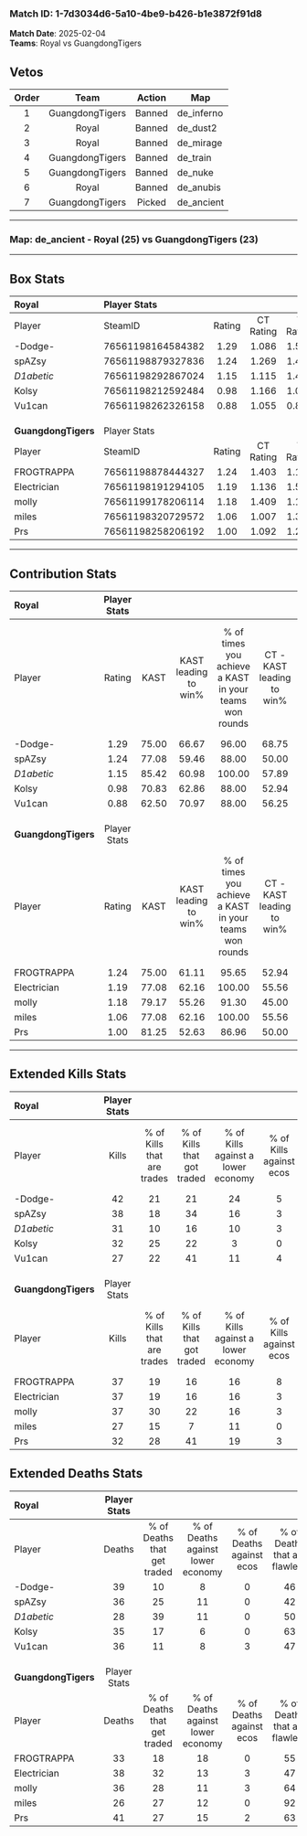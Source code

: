 ### Match ID: 1-7d3034d6-5a10-4be9-b426-b1e3872f91d8  
**Match Date**: 2025-02-04  
**Teams**: Royal vs GuangdongTigers  

## Vetos  

| Order | Team | Action | Map |
| :---: | :--: | :----: | --- |
| 1 | GuangdongTigers | Banned | de_inferno |
| 2 | Royal | Banned | de_dust2 |
| 3 | Royal | Banned | de_mirage |
| 4 | GuangdongTigers | Banned | de_train |
| 5 | GuangdongTigers | Banned | de_nuke |
| 6 | Royal | Banned | de_anubis |
| 7 | GuangdongTigers | Picked | de_ancient |

---  

### **Map**: de_ancient - Royal (25) vs GuangdongTigers (23)  
---  

## Box Stats  

| **Royal**           | Player Stats      |        |           |          |       |       |       |         |        |      |     |
| :- | :- | :-: | :-: | :-: | :-: | :-: | :-: | :-: | :-: | :-: | :-: |
| Player              | SteamID           | Rating | CT Rating | T Rating | KAST  |  ADR  | Kills | Assists | Deaths | K/D  | HS% |
| -Dodge-             | 76561198164584382 |  1.29  |   1.086   |  1.576   | 75.00 | 101.4 |  42   |   14    |   39   | 1.08 | 57  |
| spAZsy              | 76561198879327836 |  1.24  |   1.269   |  1.498   | 77.08 | 92.8  |  38   |   17    |   36   | 1.06 | 63  |
| _D1abetic_          | 76561198292867024 |  1.15  |   1.115   |  1.406   | 85.42 | 61.3  |  31   |   10    |   28   | 1.11 | 38  |
| Kolsy               | 76561198212592484 |  0.98  |   1.166   |  1.039   | 70.83 | 64.4  |  32   |    4    |   35   | 0.91 | 15  |
| Vu1can              | 76561198262326158 |  0.88  |   1.055   |  0.819   | 62.50 | 76.8  |  27   |   13    |   36   | 0.75 | 48  |
|                     |                   |        |           |          |       |       |       |         |        |      |     |
|                     |                   |        |           |          |       |       |       |         |        |      |     |
|                     |                   |        |           |          |       |       |       |         |        |      |     |
| **GuangdongTigers** | Player Stats      |        |           |          |       |       |       |         |        |      |     |
| Player              | SteamID           | Rating | CT Rating | T Rating | KAST  |  ADR  | Kills | Assists | Deaths | K/D  | HS% |
| FROGTRAPPA          | 76561198878444327 |  1.24  |   1.403   |  1.194   | 75.00 | 94.4  |  37   |   15    |   33   | 1.12 | 54  |
| Electrician         | 76561198191294105 |  1.19  |   1.136   |  1.506   | 77.08 | 88.4  |  37   |   17    |   38   | 0.97 | 35  |
| molly               | 76561199178206114 |  1.18  |   1.409   |  1.183   | 79.17 | 78.6  |  37   |   11    |   36   | 1.03 | 43  |
| miles               | 76561198320729572 |  1.06  |   1.007   |  1.320   | 77.08 | 67.8  |  27   |   11    |   26   | 1.04 | 33  |
| Prs                 | 76561198258206192 |  1.00  |   1.092   |  1.209   | 81.25 | 63.2  |  32   |   12    |   41   | 0.78 | 65  |
---  

## Contribution Stats  

| **Royal**           | Player Stats |       |                      |                                                        |                           |                                                             |                          |                                                            |
| :- | :-: | :-: | :-: | :-: | :-: | :-: | :-: | :-: |
| Player              |    Rating    | KAST  | KAST leading to win% | % of times you achieve a KAST in your teams won rounds | CT - KAST leading to win% | CT - % of times you achieve a KAST in your teams won rounds | T - KAST leading to win% | T - % of times you achieve a KAST in your teams won rounds |
| -Dodge-             |     1.29     | 75.00 |        66.67         |                         96.00                          |           68.75           |                           100.00                            |          65.00           |                           92.86                            |
| spAZsy              |     1.24     | 77.08 |        59.46         |                         88.00                          |           50.00           |                            81.82                            |          68.42           |                           92.86                            |
| _D1abetic_          |     1.15     | 85.42 |        60.98         |                         100.00                         |           57.89           |                           100.00                            |          63.64           |                           100.00                           |
| Kolsy               |     0.98     | 70.83 |        62.86         |                         88.00                          |           52.94           |                            81.82                            |          72.22           |                           92.86                            |
| Vu1can              |     0.88     | 62.50 |        70.97         |                         88.00                          |           56.25           |                            81.82                            |          86.67           |                           92.86                            |
|                     |              |       |                      |                                                        |                           |                                                             |                          |                                                            |
|                     |              |       |                      |                                                        |                           |                                                             |                          |                                                            |
|                     |              |       |                      |                                                        |                           |                                                             |                          |                                                            |
| **GuangdongTigers** | Player Stats |       |                      |                                                        |                           |                                                             |                          |                                                            |
| Player              |    Rating    | KAST  | KAST leading to win% | % of times you achieve a KAST in your teams won rounds | CT - KAST leading to win% | CT - % of times you achieve a KAST in your teams won rounds | T - KAST leading to win% | T - % of times you achieve a KAST in your teams won rounds |
| FROGTRAPPA          |     1.24     | 75.00 |        61.11         |                         95.65                          |           52.94           |                            90.00                            |          68.42           |                           100.00                           |
| Electrician         |     1.19     | 77.08 |        62.16         |                         100.00                         |           55.56           |                           100.00                            |          68.42           |                           100.00                           |
| molly               |     1.18     | 79.17 |        55.26         |                         91.30                          |           45.00           |                            90.00                            |          66.67           |                           92.31                            |
| miles               |     1.06     | 77.08 |        62.16         |                         100.00                         |           55.56           |                           100.00                            |          68.42           |                           100.00                           |
| Prs                 |     1.00     | 81.25 |        52.63         |                         86.96                          |           50.00           |                            90.00                            |          55.00           |                           84.62                            |
---  

## Extended Kills Stats  

| **Royal**           | Player Stats |                            |                            |                                    |                         |                              |                                 |                                       |                    |           |
| :- | :-: | :-: | :-: | :-: | :-: | :-: | :-: | :-: | :-: | :-: |
| Player              |    Kills     | % of Kills that are trades | % of Kills that got traded | % of Kills against a lower economy | % of Kills against ecos | % of Kills that are flawless | % of Kills that are close duels | % of Kills that are assisted by flash | Pistol Round Kills | AWP Kills |
| -Dodge-             |      42      |             21             |             21             |                 24                 |            5            |              64              |               10                |                   7                   |         0          |     5     |
| spAZsy              |      38      |             18             |             34             |                 16                 |            3            |              63              |               11                |                   3                   |         3          |     0     |
| _D1abetic_          |      31      |             10             |             16             |                 10                 |            3            |              48              |                6                |                   3                   |         1          |     0     |
| Kolsy               |      32      |             25             |             22             |                 3                  |            0            |              81              |                0                |                   6                   |         0          |    23     |
| Vu1can              |      27      |             22             |             41             |                 11                 |            4            |              52              |               11                |                   0                   |         1          |     0     |
|                     |              |                            |                            |                                    |                         |                              |                                 |                                       |                    |           |
|                     |              |                            |                            |                                    |                         |                              |                                 |                                       |                    |           |
|                     |              |                            |                            |                                    |                         |                              |                                 |                                       |                    |           |
| **GuangdongTigers** | Player Stats |                            |                            |                                    |                         |                              |                                 |                                       |                    |           |
| Player              |    Kills     | % of Kills that are trades | % of Kills that got traded | % of Kills against a lower economy | % of Kills against ecos | % of Kills that are flawless | % of Kills that are close duels | % of Kills that are assisted by flash | Pistol Round Kills | AWP Kills |
| FROGTRAPPA          |      37      |             19             |             16             |                 16                 |            8            |              43              |                3                |                   3                   |         1          |     0     |
| Electrician         |      37      |             19             |             16             |                 16                 |            3            |              51              |                0                |                   0                   |         3          |     0     |
| molly               |      37      |             30             |             22             |                 16                 |            3            |              51              |                5                |                  11                   |         2          |     0     |
| miles               |      27      |             15             |             7              |                 11                 |            0            |              63              |                4                |                   0                   |         1          |    15     |
| Prs                 |      32      |             28             |             41             |                 19                 |            3            |              44              |                3                |                   0                   |         2          |     0     |
## Extended Deaths Stats  

| **Royal**           | Player Stats |                             |                                   |                          |                               |                            |                           |               |
| :- | :-: | :-: | :-: | :-: | :-: | :-: | :-: | :-: |
| Player              |    Deaths    | % of Deaths that get traded | % of Deaths against lower economy | % of Deaths against ecos | % of Deaths that are flawless | % of Deaths that are close | % of Deaths while blinded | Deaths to AWP |
| -Dodge-             |      39      |             10              |                 8                 |            0             |              46               |             0              |             0             |       2       |
| spAZsy              |      36      |             25              |                11                 |            0             |              42               |             3              |             3             |       1       |
| _D1abetic_          |      28      |             39              |                11                 |            0             |              50               |             7              |            11             |       2       |
| Kolsy               |      35      |             17              |                 6                 |            0             |              63               |             6              |             3             |       4       |
| Vu1can              |      36      |             11              |                 8                 |            3             |              47               |             0              |             0             |       6       |
|                     |              |                             |                                   |                          |                               |                            |                           |               |
|                     |              |                             |                                   |                          |                               |                            |                           |               |
|                     |              |                             |                                   |                          |                               |                            |                           |               |
| **GuangdongTigers** | Player Stats |                             |                                   |                          |                               |                            |                           |               |
| Player              |    Deaths    | % of Deaths that get traded | % of Deaths against lower economy | % of Deaths against ecos | % of Deaths that are flawless | % of Deaths that are close | % of Deaths while blinded | Deaths to AWP |
| FROGTRAPPA          |      33      |             18              |                18                 |            0             |              55               |             18             |             0             |       3       |
| Electrician         |      38      |             32              |                13                 |            3             |              47               |             11             |             3             |       5       |
| molly               |      36      |             28              |                11                 |            3             |              64               |             3              |             6             |      10       |
| miles               |      26      |             27              |                12                 |            0             |              92               |             4              |            12             |       5       |
| Prs                 |      41      |             27              |                15                 |            2             |              63               |             2              |             2             |       5       |
